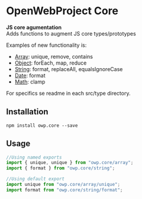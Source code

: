 # OpenWebProject Core

**JS core agumentation**    
Adds functions to augment JS core types/prototypes  

Examples of new functionality is:
* [Array](src/array/README.md): unique, remove, contains
* [Object](src/object/README.md): forEach, map, reduce
* [String](src/string/README.md): format, replaceAll, equalsIgnoreCase
* [Date](src/date/README.md): format
* [Math](src/math/README.md): clamp

For specifics se readme in each src/type directory.

## Installation
`npm install owp.core --save`

## Usage
```javascript
//Using named exports
import { unique, unique } from "owp.core/array";
import { format } from "owp.core/string";

//Using default export
import unique from "owp.core/array/unique";
import format from "owp.core/string/format";
```